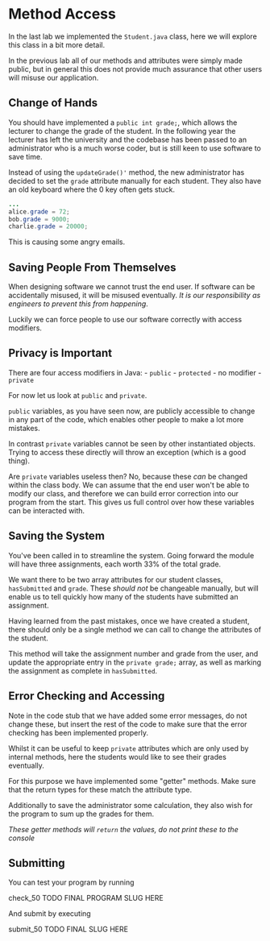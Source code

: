 # Method Access
In the last lab we implemented the `Student.java` class, here we will explore this class in a bit more detail.

In the previous lab all of our methods and attributes were simply made public, but in general this does not provide much assurance that other users will misuse our application.

## Change of Hands
You should have implemented a `public int grade;`, which allows the lecturer to change the grade of the student. In the following year the lecturer has left the university and the codebase has been passed to an administrator who is a much worse coder, but is still keen to use software to save time.

Instead of using the `updateGrade()'` method, the new administrator has decided to set the `grade` attribute manually for each student. They also have an old keyboard where the $`0`$ key often gets stuck.

```java
...
alice.grade = 72;
bob.grade = 9000;
charlie.grade = 20000;
```

This is causing some angry emails.

## Saving People From Themselves

When designing software we cannot trust the end user. If software can be accidentally misused, it will be misused eventually. *It is our responsibility as engineers to prevent this from happening*.

Luckily we can force people to use our software correctly with access modifiers.

## Privacy is Important

There are four access modifiers in Java:
    - `public`
    - `protected`
    - no modifier
    - `private`

For now let us look at `public` and `private`.

`public` variables, as you have seen now, are publicly accessible to change in any part of the code, which enables other people to make a lot more mistakes.

In contrast `private` variables cannot be seen by other instantiated objects. Trying to access these directly will throw an exception (which is a good thing).

Are `private` variables useless then? No, because these *can* be changed within the class body. We can assume that the end user won't be able to modify our class, and therefore we can build error correction into our program from the start. This gives us full control over how these variables can be interacted with.

## Saving the System

You've been called in to streamline the system. Going forward the module will have three assignments, each worth 33% of the total grade.

We want there to be two array attributes for our student classes, `hasSubmitted` and `grade`. These *should not* be changeable manually, but will enable us to tell quickly how many of the students have submitted an assignment.

Having learned from the past mistakes, once we have created a student, there should only be a single method we can call to change the attributes of the student.

This method will take the assignment number and grade from the user, and update the appropriate entry in the `private grade;` array, as well as marking the assignment as complete in `hasSubmitted`.

## Error Checking and Accessing

Note in the code stub that we have added some error messages, do not change these, but insert the rest of the code to make sure that the error checking has been implemented properly.

Whilst it can be useful to keep `private` attributes which are only used by internal methods, here the students would like to see their grades eventually.

For this purpose we have implemented some "getter" methods. Make sure that the return types for these match the attribute type.

Additionally to save the administrator some calculation, they also wish for the program to sum up the grades for them.

*These getter methods will `return` the values, do not print these to the console*

## Submitting

You can test your program by running

check_50 TODO FINAL PROGRAM SLUG HERE

And submit by executing

submit_50 TODO FINAL SLUG HERE
